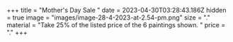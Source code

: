 +++
title = "Mother's Day Sale "
date = 2023-04-30T03:28:43.186Z
hidden = true
image = "images/image-28-4-2023-at-2.54-pm.png"
size = "."
material = "Take 25% of the listed price of the 6 paintings shown. "
price = "."
+++
